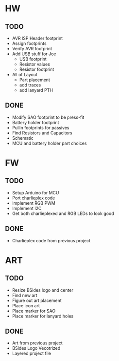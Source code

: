 # HW
## TODO
* AVR ISP Header footprint
* Assign footprints
* Verify AVR footprint
* Add USB stuff for Joe
  * USB footprint
  * Resistor values
  * Resistor footprint
* All of Layout
  * Part placement
  * add traces
  * add lanyard PTH
## DONE
* Modify SAO footprint to be press-fit
* Battery holder footprint
* Pullin footprints for passives
* Find Resistors and Capacitors
* Schematic  
* MCU and battery holder part choices

# FW
## TODO  
* Setup Arduino for MCU
* Port charlieplex code
* Implement RGB PWM
* Implement I2C
* Get both charlieplexed and RGB LEDs to look good

## DONE  
* Charlieplex code from previous project

# ART
## TODO 
* Resize BSides logo and center
* Find new art
* Figure out art placement
* Place icon art
* Place marker for SAO
* Place marker for lanyard holes
 
## DONE 
* Art from previous project
* BSides Logo Vecotrized
* Layered project file
